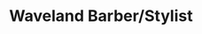 ---
title: "Waveland Barber/Stylist"
url: /des-moines/waveland-barber-stylist/
shop: hairdresser
---